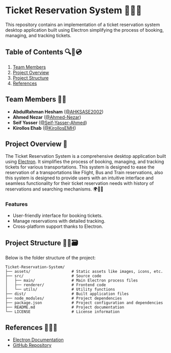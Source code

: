 # Ticket Reservation System 🌟📢🌐
This repository contains an implementation of a ticket reservation system desktop application built using Electron simplifying the process of booking, managing, and tracking tickets.
## Table of Contents 🔍📁💿
1. [Team Members](#team-members-👨‍💼)
2. [Project Overview](#project-overview)
3. [Project Structure](#project-structure)
4. [References](#references)
   
## Team Members 👨‍💼
- **AbdulRahman Hesham** ([@AHKSASE2002](https://github.com/AHKSASE2002))
- **Ahmed Nezar** ([@Ahmed-Nezar](https://github.com/Ahmed-Nezar))
- **Seif Yasser** ([@Seif-Yasser-Ahmed](https://github.com/Seif-Yasser-Ahmed))
- **Kirollos Ehab** ([@KirollosEMH](https://github.com/KirollosEMH))
  
## Project Overview 📖
The Ticket Reservation System is a comprehensive desktop application built using [Electron](https://www.electronjs.org/). It simplifies the process of booking, managing, and tracking tickets for various transportations. This system is designed to ease the reservation of a transportations like Flight, Bus and Train reservations, also this system is designed to provide users with an intuitive interface and seamless functionality for their ticket reservation needs with history of reservations and searching mechanisms. 🌍🎉🎢

### Features
- User-friendly interface for booking tickets.
- Manage reservations with detailed tracking.
- Cross-platform support thanks to Electron.

## Project Structure 🌲🔐🗃️
Below is the folder structure of the project:

```
Ticket-Reservation-System/
├── assets/                  # Static assets like images, icons, etc.
├── src/                     # Source code
│   ├── main/                # Main Electron process files
│   ├── renderer/            # Frontend code
│   └── utils/               # Utility functions
├── dist/                    # Built application files
├── node_modules/            # Project dependencies
├── package.json             # Project configuration and dependencies
├── README.md                # Project documentation
└── LICENSE                  # License information
```



## References 🔄🔬🌐
- [Electron Documentation](https://www.electronjs.org/docs/latest)
- [GitHub Repository](https://github.com/Seif-Yasser-Ahmed/Ticket-Reservation-System)


